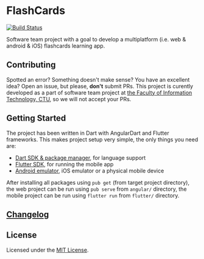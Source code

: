 # FlashCards

[![Build Status](https://travis-ci.org/tenhobi/flashcards.svg?branch=master)](https://travis-ci.org/tenhobi/flashcards)

Software team project with a goal to develop a multiplatform (i.e. web & android & iOS) flashcards learning app.

## Contributing

Spotted an error? Something doesn't make sense? You have an excellent idea? Open an issue, but please, **don't** submit PRs. This project is curently developed as a part of software team project at [the Faculty of Information Technology, CTU](https://fit.cvut.cz/en), so we will not accept your PRs.

## Getting Started

The project has been written in Dart with AngularDart and Flutter frameworks. This makes project setup very simple, the only things you need are:

* [Dart SDK & package manager](https://www.dartlang.org/guides/get-started), for language support
* [Flutter SDK](https://flutter.io/setup), for running the mobile app
* [Android emulator](https://developer.android.com/studio/index.html), iOS emulator or a physical mobile device

After installing all packages using `pub get` (from target project directory), the web project can be run using `pub serve` from `angular/` directory, the mobile project can be run using `flutter run` from `flutter/` directory.

## [Changelog](CHANGELOG.md)

## License

Licensed under the [MIT License](LICENSE).
